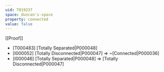 ```yaml
---
uid: T019237
space: duncan's-space
property: connected
value: false
---
```

[[Proof]]

* [T000483] [Totally Separated|P000048]
* [I000052] [Totally Disconnected|P000047] => ~[Connected|P000036]
* [I000046] [Totally Separated|P000048] => [Totally Disconnected|P000047]

